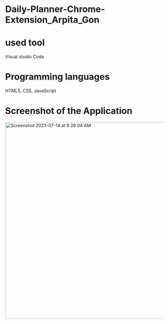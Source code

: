 # Daily-Planner-Chrome-Extension_Arpita_Gon

# used tool 
Visual studio Code

# Programming languages
HTML5, CSS, JavaScript

# Screenshot of the Application
<img width="628" alt="Screenshot 2023-07-14 at 9 28 04 AM" src="https://github.com/ArpitaGon/Daily-Planner-Chrome-Extension_Arpita_Gon/assets/108892284/66e72aaf-d4d6-44f7-a839-5d3c327b3d3e">

